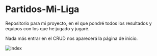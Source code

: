 # Partidos-Mi-Liga
Repositorio para mi proyecto, en el que pondré todos los resultados y equipos con los que he jugado y jugaré.

Nada más entrar en el CRUD nos aparecerá la página de inicio.

![index](index.png)
